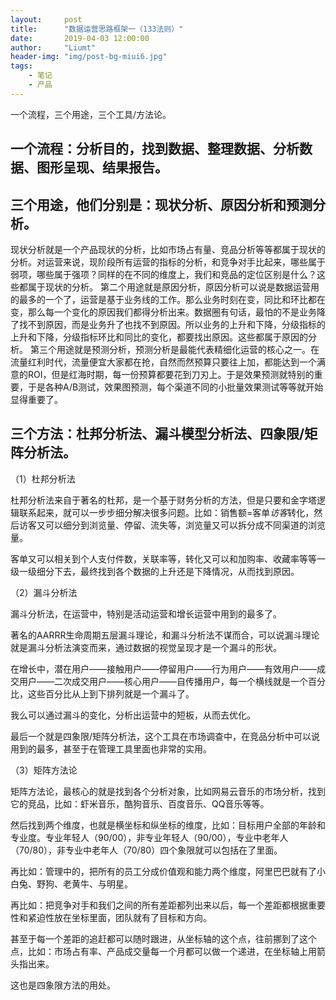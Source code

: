 ```yaml
---
layout:     post
title:      "数据运营思路框架一（133法则）"
date:       2019-04-03 12:00:00
author:     "Liumt"
header-img: "img/post-bg-miui6.jpg"
tags:
    - 笔记
    - 产品
---
```



一个流程，三个用途，三个工具/方法论。

## 一个流程：分析目的，找到数据、整理数据、分析数据、图形呈现、结果报告。

## 三个用途，他们分别是：现状分析、原因分析和预测分析。

现状分析就是一个产品现状的分析，比如市场占有量、竞品分析等等都属于现状的分析。对运营来说，现阶段所有运营的指标的分析，和竞争对手比起来，哪些属于弱项，哪些属于强项？同样的在不同的维度上，我们和竞品的定位区别是什么？这些都属于现状的分析。
第二个用途就是原因分析，原因分析可以说是数据运营用的最多的一个了，运营是基于业务线的工作。那么业务时刻在变，同比和环比都在变，那么每一个变化的原因我们都得分析出来。数据圈有句话，最怕的不是业务降了找不到原因，而是业务升了也找不到原因。所以业务的上升和下降，分级指标的上升和下降，分级指标环比和同比的变化，都要找出原因。这些都属于原因的分析。
第三个用途就是预测分析，预测分析是最能代表精细化运营的核心之一。在流量红利时代，流量便宜大家都在抢，自然而然预算只要往上加，都能达到一个满意的ROI，但是红海时期，每一份预算都要花到刀刃上。于是效果预测就特别的重要，于是各种A/B测试，效果图预测，每个渠道不同的小批量效果测试等等就开始显得重要了。

## 三个方法：杜邦分析法、漏斗模型分析法、四象限/矩阵分析法。

（1）杜邦分析法

杜邦分析法来自于著名的杜邦，是一个基于财务分析的方法，但是只要和金字塔逻辑联系起来，就可以一步步细分解决很多问题。比如：销售额=客单*访客*转化，然后访客又可以细分到浏览量、停留、流失等，浏览量又可以拆分成不同渠道的浏览量。

客单又可以相关到个人支付件数，关联率等，转化又可以和加购率、收藏率等等一级一级细分下去，最终找到各个数据的上升还是下降情况，从而找到原因。

（2）漏斗分析法

漏斗分析法，在运营中，特别是活动运营和增长运营中用到的最多了。

著名的AARRR生命周期五层漏斗理论，和漏斗分析法不谋而合，可以说漏斗理论就是漏斗分析法演变而来，通过数据的视觉呈现才是一个漏斗的形状。

在增长中，潜在用户——接触用户——停留用户——行为用户——有效用户——成交用户——二次成交用户——核心用户——自传播用户，每一个横线就是一个百分比，这些百分比从上到下排列就是一个漏斗了。

我么可以通过漏斗的变化，分析出运营中的短板，从而去优化。

最后一个就是四象限/矩阵分析法，这个工具在市场调查中，在竞品分析中可以说用到的最多，甚至于在管理工具里面也非常的实用。

（3）矩阵方法论

矩阵方法论，最核心的就是找到各个分析对象，比如网易云音乐的市场分析，找到它的竞品，比如：虾米音乐，酷狗音乐、百度音乐、QQ音乐等等。

然后找到两个维度，也就是横坐标和纵坐标的维度，比如：目标用户全部的年龄和专业度。专业年轻人（90/00），非专业年轻人（90/00），专业中老年人（70/80），非专业中老年人（70/80）四个象限就可以包括在了里面。

再比如：管理中的，把所有的员工分成价值观和能力两个维度，阿里巴巴就有了小白兔、野狗、老黄牛、与明星。

再比如：把竞争对手和我们之间的所有差距都列出来以后，每一个差距都根据重要性和紧迫性放在坐标里面，团队就有了目标和方向。

甚至于每一个差距的追赶都可以随时跟进，从坐标轴的这个点，往前挪到了这个点，比如：市场占有率、产品成交量每一个月都可以做一个递进，在坐标轴上用箭头指出来。

这也是四象限方法的用处。
